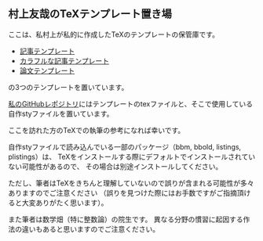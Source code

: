 ## 村上友哉のTeXテンプレート置き場

ここは、私村上が私的に作成したTeXのテンプレートの保管庫です。
* [記事テンプレート](https://YuyaMurakamiMath.github.io/pdfs/My_TeX_template/%E8%A8%98%E4%BA%8B%E3%83%86%E3%83%B3%E3%83%97%E3%83%AC%E3%83%BC%E3%83%88.pdf)
* [カラフルな記事テンプレート](https://github.com/YuyaMurakamiMath/My_TeX_template/blob/main/%E3%82%AB%E3%83%A9%E3%83%95%E3%83%AB%E3%81%AA%E8%A8%98%E4%BA%8B%E3%83%86%E3%83%B3%E3%83%97%E3%83%AC%E3%83%BC%E3%83%88.pdf)
* [論文テンプレート](https://github.com/YuyaMurakamiMath/My_TeX_template/blob/main/%E8%AB%96%E6%96%87%E3%83%86%E3%83%B3%E3%83%97%E3%83%AC%E3%83%BC%E3%83%88.pdf)

の3つのテンプレートを置いています。

[私のGitHubレポジトリ](https://github.com/YuyaMurakamiMath/My_TeX_template)にはテンプレートのtexファイルと、そこで使用している自作styファイルを置いています。

ここを訪れた方のTeXでの執筆の参考になれば幸いです。

自作styファイルで読み込んでいる一部のパッケージ（bbm, bbold, listings, plistings）は、 TeXをインストールする際にデフォルトでインストールされていない可能性があるので、 その場合は別途インストールしてください。

ただし、筆者はTeXをきちんと理解していないので誤りが含まれる可能性が多々ありますのでご注意ください
（誤りを見つけた際にはお手数ですがご指摘頂けると大変ありがたく思います）。

また筆者は数学畑（特に整数論）の院生です。 異なる分野の慣習に起因する作法の違いもあると思いますのでご注意ください。
